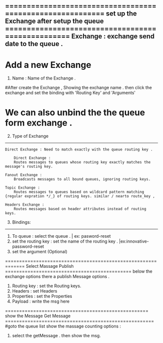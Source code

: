 ========================================================== set up the Exchange after setup the queue ==================================================
Exchange : exchange send date to the queue . 
-------------
# Add a new Exchange

1. Name : Name of the Exchange . 

#After create the Exchange , Showing the exchange name . then click the exchange and set the binding  with 'Routing Key' and 'Arguments' 
# We can also unbind the the queue form exchange . 

2. Type of Exchange 
--------------------
    Direct Exchange : Need to match exactly with the queue routing key . 
    
        Direct Exchange : 
        Routes messages to queues whose routing key exactly matches the message's routing key.
         
    Fanout Exchange : 
        Broadcasts messages to all bound queues, ignoring routing keys.
         
    Topic Exchange : 
        Routes messages to queues based on wildcard pattern matching {regular expration */_} of routing keys. similar / nearto route_key , 
         
    Headers Exchange : 
        Routes messages based on header attributes instead of routing keys.
         
     
    
3. Bindings: 
--------------
1. To queue : select the queue .  | ex: pasword-reset
2. set the routing key : set the name of the routing key . |ex:innovative-password-reset
3. set the argument (Optional)


============================================================= Select Massage Publish =============================================
below the exchange options there a publish Message options . 

1. Routing key : set the Routing keys. 
2. Headers : set Headers
3. Properties : set the Properties
4. Payload : write the msg here 


=================================================== show the Message Get Message =====================================================
#goto the queue list show the massage counting options : 

1. select the getMessage . then show the msg.  



